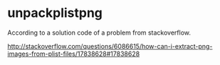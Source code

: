 unpackplistpng
==============

According to a solution code of a problem from stackoverflow. 

http://stackoverflow.com/questions/6086615/how-can-i-extract-png-images-from-plist-files/17838628#17838628
